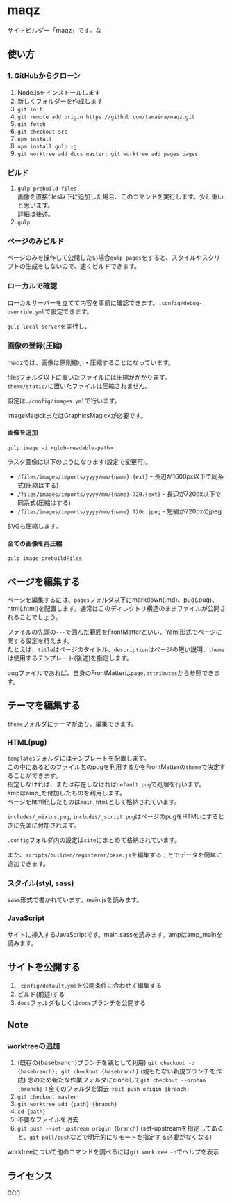 # maqz
サイトビルダー「maqz」です。な

## 使い方
### 1. GitHubからクローン

1. Node.jsをインストールします
2. 新しくフォルダーを作成します
3. `git init`
4. `git remote add origin https://github.com/tamaina/maqz.git`
6. `git fetch`
7. `git checkout src`
8. `npm install`
9. `npm install gulp -g`
10. `git worktree add docs master; git worktree add pages pages`

### ビルド

1. `gulp prebuild-files`  
   画像を直接files以下に追加した場合、このコマンドを実行します。少し重いと思います。  
   詳細は後述。
2. `gulp`

### ページのみビルド
ページのみを操作して公開したい場合`gulp pages`をすると、スタイルやスクリプトの生成をしないので、速くビルドできます。

### ローカルで確認
ローカルサーバーを立てて内容を事前に確認できます。`.config/debug-override.yml`で設定できます。

`gulp local-server`を実行し、

### 画像の登録(圧縮)
maqzでは、画像は原則縮小・圧縮することになっています。

filesフォルダ以下に置いたファイルには圧縮がかかります。  
`theme/static/`に置いたファイルは圧縮されません。

設定は`./config/images.yml`で行います。

ImageMagickまたはGraphicsMagickが必要です。

#### 画像を追加
```
gulp image -i <glob-readable-path>
```

ラスタ画像は以下のようになります(設定で変更可)。  
- `/files/images/imports/yyyy/mm/{name}.{ext}` - 長辺が1600px以下で同系式(圧縮はする)
- `/files/images/imports/yyyy/mm/{name}.720.{ext}` - 長辺が720px以下で同系式(圧縮はする)
- `/files/images/imports/yyyy/mm/{name}.720c.jpeg` - 短編が720pxのjpeg

SVGも圧縮します。

#### 全ての画像を再圧縮
```
gulp image-prebuildFiles
```

## ページを編集する
ページを編集するには、`pages`フォルダ以下にmarkdown(.md)、pug(.pug)、html(.html)を配置します。通常はこのディレクトリ構造のままファイルが公開されることでしょう。

ファイルの先頭の`---`で囲んだ範囲をFrontMatterといい、Yaml形式でページに関する設定を行えます。  
たとえば、`title`はページのタイトル、`description`はページの短い説明、`theme`は使用するテンプレート(後述)を指定します。

pugファイルであれば、自身のFrontMatterは`page.attributes`から参照できます。

## テーマを編集する
`theme`フォルダにテーマがあり、編集できます。

### HTML(pug)
`templates`フォルダにはテンプレートを配置します。  
この中にあるどのファイル名のpugを利用するかをFrontMatterの`theme`で決定することができます。  
指定しなければ、または存在しなければ`default.pug`で処理を行います。  
ampはamp_を付加したものを利用します。  
ページをhtml化したものは`main_html`として格納されています。

`includes/_mixins.pug`, `includes/_script.pug`はページのpugをHTMLにするときに先頭に付加されます。

`.config`フォルダ内の設定は`site`にまとめて格納されています。

また、`scripts/builder/registerer/base.js`を編集することでデータを簡単に追加できます。

### スタイル(styl, sass)
sass形式で書かれています。main.jsを読みます。

### JavaScript
サイトに挿入するJavaScriptです。main.sassを読みます。ampはamp_mainを読みます。

## サイトを公開する
1. `.config/default.yml`を公開条件に合わせて編集する
2. ビルド(前述)する
3. `docs`フォルダもしくは`docs`ブランチを公開する


## Note

### worktreeの追加

1. (既存の{basebranch}ブランチを親として利用) `git checkout -b {basebranch}; git checkout {basebranch}`
   (親もたない新規ブランチを作成) 念のため新たな作業フォルダにcloneして`git checkout --orphan {branch}`→全てのフォルダを消去→`git push origin {branch}`
2. `git checkout master`
2. `git worktree add {path} {branch}`
3. `cd {path}`
4. 不要なファイルを消去
5. `git push --set-upstream origin {branch}` (set-upstreamを指定してあると、`git pull/push`などで明示的にリモートを指定する必要がなくなる)

worktreeについて他のコマンドを調べるには`git worktree -h`でヘルプを表示

## ライセンス
CC0
